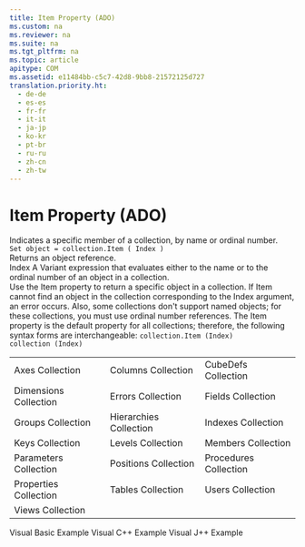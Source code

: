 ```yaml
---
title: Item Property (ADO)
ms.custom: na
ms.reviewer: na
ms.suite: na
ms.tgt_pltfrm: na
ms.topic: article
apitype: COM
ms.assetid: e11484bb-c5c7-42d8-9bb8-21572125d727
translation.priority.ht: 
  - de-de
  - es-es
  - fr-fr
  - it-it
  - ja-jp
  - ko-kr
  - pt-br
  - ru-ru
  - zh-cn
  - zh-tw
---
```

# Item Property (ADO)
<?xml version="1.0" encoding="utf-8"?>
<developerReferenceWithoutSyntaxDocument xmlns="http://ddue.schemas.microsoft.com/authoring/2003/5" xmlns:xlink="http://www.w3.org/1999/xlink" xmlns:xsi="http://www.w3.org/2001/XMLSchema-instance" xsi:schemaLocation="http://ddue.schemas.microsoft.com/authoring/2003/5 http://dduestorage.blob.core.windows.net/ddueschema/developer.xsd">
  <introduction>
    <para>Indicates a specific member of a collection, by name or ordinal number.</para>
  </introduction>
  <section>
    <title>Syntax</title>
    <content>
      <code>Set object = collection.Item ( Index )</code>
    </content>
  </section>
  <section>
    <title>Return Value</title>
    <content>
      <para>Returns an object reference.</para>
    </content>
  </section>
  <section>
    <title>Parameters</title>
    <content>
      <definitionTable>
        <definedTerm> <legacyItalic>Index</legacyItalic> </definedTerm>
        <definition>
          <para>A <languageKeyword>Variant</languageKeyword> expression that evaluates either to the name or to the ordinal number of an object in a collection.</para>
        </definition>
      </definitionTable>
    </content>
  </section>
  <languageReferenceRemarks>
    <content>
      <para>Use the <legacyBold>Item</legacyBold> property to return a specific object in a collection. If <legacyBold>Item</legacyBold> cannot find an object in the collection corresponding to the <legacyItalic>Index</legacyItalic> argument, an error occurs. Also, some collections don't support named objects; for these collections, you must use ordinal number references.</para>
      <para>The <legacyBold>Item</legacyBold> property is the default property for all collections; therefore, the following syntax forms are interchangeable:</para>
      <code>collection.Item (Index)
collection (Index)</code>
    </content>
  </languageReferenceRemarks>
  <section>
    <title>Applies To</title>
    <content>
      <table xmlns:caps="http://schemas.microsoft.com/build/caps/2013/11">
        <tbody>
          <tr>
            <TD>
              <para>
                <link xlink:href="072fb21a-ec0f-4b02-9022-1cef3ad4bfff">Axes Collection</link>
              </para>
            </TD>
            <TD>
              <para>
                <link xlink:href="23b9fea8-4f76-4a51-95ce-1a6ce4560b34">Columns Collection</link>
              </para>
            </TD>
            <TD>
              <para>
                <link xlink:href="c79a5e36-71fd-44c4-948d-d6a7a89bb3b5">CubeDefs Collection</link>
              </para>
            </TD>
          </tr>
          <tr>
            <TD>
              <para>
                <link xlink:href="eaf6f4e7-2ea0-49a3-89ee-e219e025257c">Dimensions Collection</link>
              </para>
            </TD>
            <TD>
              <para>
                <link xlink:href="290819e1-7b39-4e1e-a93b-801257138b00">Errors Collection</link>
              </para>
            </TD>
            <TD>
              <para>
                <link xlink:href="7c371474-b88f-4730-afa5-44163a0488d5">Fields Collection</link>
              </para>
            </TD>
          </tr>
          <tr>
            <TD>
              <para>
                <link xlink:href="09aa7b0a-69d5-4564-80a7-20ad8189670f">Groups Collection</link>
              </para>
            </TD>
            <TD>
              <para>
                <link xlink:href="bef0fcb1-8060-4faa-84f0-3d52e9c4526f">Hierarchies Collection</link>
              </para>
            </TD>
            <TD>
              <para>
                <link xlink:href="184cf536-455c-42be-bf1c-a5c25bade961">Indexes Collection</link>
              </para>
            </TD>
          </tr>
          <tr>
            <TD>
              <para>
                <link xlink:href="cdb31c76-e559-475c-b33a-aac24f73e70e">Keys Collection</link>
              </para>
            </TD>
            <TD>
              <para>
                <link xlink:href="fed8684a-b428-4ee4-8f8d-928abe4ad9ad">Levels Collection</link>
              </para>
            </TD>
            <TD>
              <para>
                <link xlink:href="3a647cde-efdc-4394-b1b9-8cbb1b9d689f">Members Collection</link>
              </para>
            </TD>
          </tr>
          <tr>
            <TD>
              <para>
                <link xlink:href="497cae10-3913-422a-9753-dcbb0a639b1b">Parameters Collection</link>
              </para>
            </TD>
            <TD>
              <para>
                <link xlink:href="5b9e7545-cf30-464d-80ef-5c99c8306bab">Positions Collection</link>
              </para>
            </TD>
            <TD>
              <para>
                <link xlink:href="dc7a38e1-93b9-4034-9af2-ff419e8fb2a3">Procedures Collection</link>
              </para>
            </TD>
          </tr>
          <tr>
            <TD>
              <para>
                <link xlink:href="1d539aa8-ce0d-4418-ab03-8d0a3c1e9d82">Properties Collection</link>
              </para>
            </TD>
            <TD>
              <para>
                <link xlink:href="38d750e7-f3fb-426e-b4b4-55eea4f1a654">Tables Collection</link>
              </para>
            </TD>
            <TD>
              <para>
                <link xlink:href="0a30fa74-6f10-4410-bd70-882e7c43cd46">Users Collection</link>
              </para>
            </TD>
          </tr>
          <tr>
            <TD>
              <para>
                <link xlink:href="a55d380c-2b7b-4b57-af74-8ba0b3de0db9">Views Collection</link>
              </para>
            </TD>
            <TD>
              <para> </para>
            </TD>
            <TD>
              <para> </para>
            </TD>
          </tr>
        </tbody>
      </table>
    </content>
  </section>
  <relatedTopics>
<link xlink:href="b4476603-691b-4081-8797-a3d0b331dce5">Visual Basic Example</link>
<link xlink:href="05ae3f5a-a0c1-459d-aa7d-ed7f3b2ecd60">Visual C++ Example</link>
<link xlink:href="e1426a08-71b8-4af2-9f57-97ceb90ccef2">Visual J++ Example</link>
</relatedTopics>
</developerReferenceWithoutSyntaxDocument>